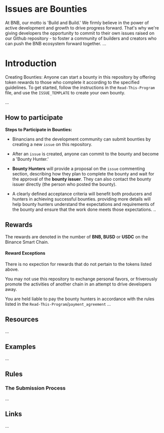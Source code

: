# Issues are Bounties
At BNB, our motto is 'Build and Build.' We firmly believe in the power of active development and growth to drive progress forward. That's why we're giving developers the opportunity to commit to their own issues raised on our Github repository - to foster a community of builders and creators who can push the BNB ecosystem forward together.
...
# Introduction
Creating Bounties: Anyone can start a bounty in this repository by offering token rewards to those who complete it according to the specified guidelines. To get started, follow the instructions in the `Read-This-Program` file, and use the `ISSUE_TEMPLATE` to create your own bounty.

...
## How to participate 
**Steps to Participate in Bounties:**

- Binancians and the development community can submit bounties by creating a new `issue` on this repository.

- After an `issue` is created, anyone can commit to the bounty and become a 'Bounty Hunter.'

- **Bounty Hunters** will provide a proposal on the `issue` commenting section, describing how they plan to complete the bounty and wait for the approval of the **bounty issuer**. They can also contact the bounty issuer directly (the person who posted the bounty).

- A clearly defined acceptance criteria will benefit both producers and hunters in achieving successful bounties. providing more details will help bounty hunters understand the expectations and requirements of the bounty and ensure that the work done meets those expectations.
..
## Rewards 
The rewards are denoted in the number of **BNB, BUSD** or **USDC** on the Binance Smart Chain.

#### Reward Exceptions
There is no expection for rewards that do not pertain to the tokens listed above. 

You may not use this repository to exchange personal favors, or friverously promote the activities of another chain in an attempt to drive developers away. 

You are held liable to pay the bounty hunters in accordance with the rules listed in the `Read-This-Program`/`payment_agreement` 
...
## Resources 
...
## Examples
...
## Rules
### The Submission Process
...
## Links
...

